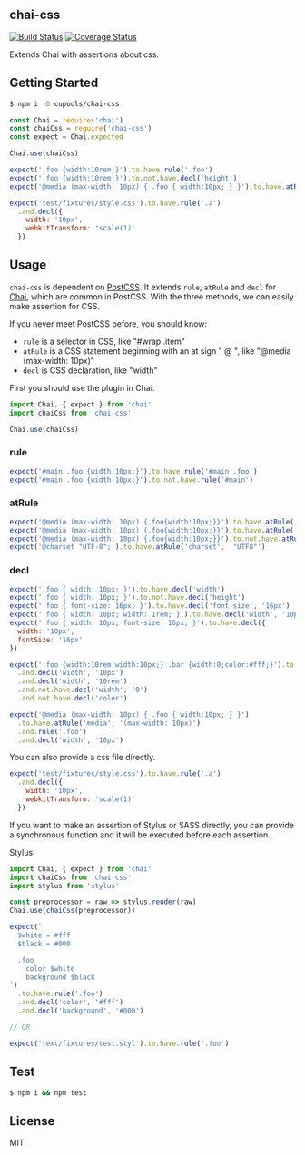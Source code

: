 ## chai-css 

[![Build Status](https://travis-ci.org/cupools/chai-css.svg?branch=master)](https://travis-ci.org/cupools/chai-css)
[![Coverage Status](https://coveralls.io/repos/github/cupools/chai-css/badge.svg?branch=master)](https://coveralls.io/github/cupools/chai-css?branch=master)

Extends Chai with assertions about css.

## Getting Started

```bash
$ npm i -D cupools/chai-css
```

```js
const Chai = require('chai')
const chaiCss = require('chai-css')
const expect = Chai.expected

Chai.use(chaiCss)

expect('.foo {width:10rem;}').to.have.rule('.foo')
expect('.foo {width:10rem;}').to.not.have.decl('height')
expect('@media (max-width: 10px) { .foo { width:10px; } }').to.have.atRule('media', '(max-width: 10px)')

expect('test/fixtures/style.css').to.have.rule('.a')
  .and.decl({
    width: '10px',
    webkitTransform: 'scale(1)'
  })
```

## Usage

`chai-css` is dependent on [PostCSS][]. It extends `rule`, `atRule` and `decl` for [Chai][], which are common in PostCSS. With the three methods, we can easily make assertion for CSS.

If you never meet PostCSS before, you should know:

- `rule` is a selector in CSS, like "#wrap .item"
- `atRule` is a CSS statement beginning with an at sign " @ ", like "@media (max-width: 10px)"
- `decl` is CSS declaration, like "width"

First you should use the plugin in Chai.

```js
import Chai, { expect } from 'chai'
import chaiCss from 'chai-css'

Chai.use(chaiCss)
```

### rule

```js
expect('#main .foo {width:10px;}').to.have.rule('#main .foo')
expect('#main .foo {width:10px;}').to.not.have.rule('#main')
```

### atRule

```js
expect('@media (max-width: 10px) {.foo{width:10px;}}').to.have.atRule('@media')
expect('@media (max-width: 10px) {.foo{width:10px;}}').to.have.atRule('@media', '(max-width: 10px)')
expect('@media (max-width: 10px) {.foo{width:10px;}}').to.not.have.atRule('@media', '(max-height: 5px)')
expect('@charset "UTF-8";').to.have.atRule('charset', '"UTF8"')
```

### decl

```js
expect('.foo { width: 10px; }').to.have.decl('width')
expect('.foo { width: 10px; }').to.not.have.decl('height')
expect('.foo { font-size: 16px; }').to.have.decl('font-size', '16px')
expect('.foo { width: 10px; width: 1rem; }').to.have.decl('width', '10px').and.decl('width', '10rem')
expect('.foo { width: 10px; font-size: 16px; }').to.have.decl({
  width: '10px',
  fontSize: '16px'
})
```

```js
expect('.foo {width:10rem;width:10px;} .bar {width:0;color:#fff;}').to.have.rule('.foo')
  .and.decl('width', '10px')
  .and.decl('width', '10rem')
  .and.not.have.decl('width', '0')
  .and.not.have.decl('color')

expect('@media (max-width: 10px) { .foo { width:10px; } }')
  .to.have.atRule('media', '(max-width: 10px)')
  .and.rule('.foo')
  .and.decl('width', '10px')

```

You can also provide a css file directly.

```js
expect('test/fixtures/style.css').to.have.rule('.a')
  .and.decl({
    width: '10px',
    webkitTransform: 'scale(1)'
  })
```

If you want to make an assertion of Stylus or SASS directly, you can provide a synchronous function and it will be executed before each assertion.

Stylus:

```js
import Chai, { expect } from 'chai'
import chaiCss from 'chai-css'
import stylus from 'stylus'

const preprocessor = raw => stylus.render(raw)
Chai.use(chaiCss(preprocessor))

expect(`
  $white = #fff
  $black = #000

  .foo
    color $white
    background $black
`)
  .to.have.rule('.foo')
  .and.decl('color', '#fff')
  .and.decl('background', '#000')

// OR

expect('text/fixtures/test.styl').to.have.rule('.foo')
```


## Test

```bash
$ npm i && npm test
```

## License

MIT

[PostCSS]: https://github.com/postcss/postcss
[Chai]: https://github.com/chaijs/chai
